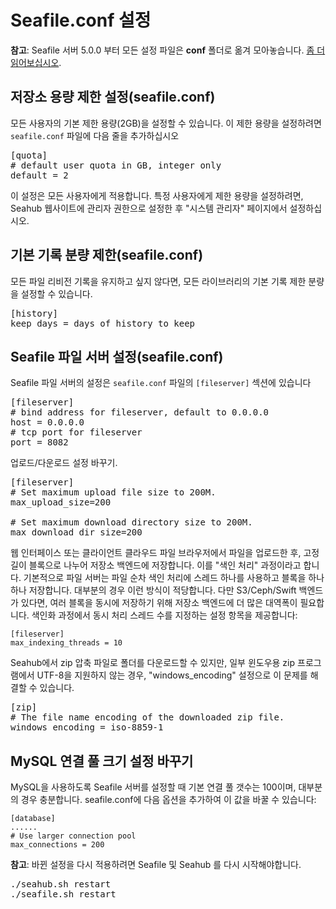 # Seafile.conf 설정

**참고**: Seafile 서버 5.0.0 부터 모든 설정 파일은 **conf** 폴더로 옮겨 모아놓습니다. [좀 더 읽어보십시오](../deploy/new_directory_layout_5_0_0.md).

## 저장소 용량 제한 설정(seafile.conf)

모든 사용자의 기본 제한 용량(2GB)을 설정할 수 있습니다. 이 제한 용량을 설정하려면 `seafile.conf` 파일에 다음 줄을 추가하십시오

<pre>
[quota]
# default user quota in GB, integer only
default = 2
</pre>

이 설정은 모든 사용자에게 적용합니다. 특정 사용자에게 제한 용량을 설정하려면, Seahub 웹사이트에 관리자 권한으로 설정한 후 "시스템 관리자" 페이지에서 설정하십시오.

## 기본 기록 분량 제한(seafile.conf)

모든 파일 리비전 기록을 유지하고 싶지 않다면, 모든 라이브러리의 기본 기록 제한 분량을 설정할 수 있습니다.

<pre>
[history]
keep_days = days of history to keep
</pre>

## Seafile 파일 서버 설정(seafile.conf)

Seafile 파일 서버의 설정은 `seafile.conf` 파일의 <code>[fileserver]</code> 섹션에 있습니다

<pre>
[fileserver]
# bind address for fileserver, default to 0.0.0.0
host = 0.0.0.0
# tcp port for fileserver
port = 8082
</pre>

업로드/다운로드 설정 바꾸기.

<pre>
[fileserver]
# Set maximum upload file size to 200M.
max_upload_size=200

# Set maximum download directory size to 200M.
max_download_dir_size=200
</pre>

웹 인터페이스 또는 클라이언트 클라우드 파일 브라우저에서 파일을 업로드한 후, 고정 길이 블록으로 나누어 저장소 백엔드에 저장합니다. 이를 "색인 처리" 과정이라고 합니다. 기본적으로 파일 서버는 파일 순차 색인 처리에 스레드 하나를 사용하고 블록을 하나 하나 저장합니다. 대부분의 경우 이런 방식이 적당합니다. 다만 S3/Ceph/Swift 백엔드가 있다면, 여러 블록을 동시에 저장하기 위해 저장소 백엔드에 더 많은 대역폭이 필요합니다. 색인화 과정에서 동시 처리 스레드 수를 지정하는 설정 항목을 제공합니다:

```
[fileserver]
max_indexing_threads = 10
```

Seahub에서 zip 압축 파일로 폴더를 다운로드할 수 있지만, 일부 윈도우용 zip 프로그램에서 UTF-8을 지원하지 않는 경우, "windows_encoding" 설정으로 이 문제를 해결할 수 있습니다.
<pre>
[zip]
# The file name encoding of the downloaded zip file.
windows_encoding = iso-8859-1
</pre>

## MySQL 연결 풀 크기 설정 바꾸기

MySQL을 사용하도록 Seafile 서버를 설정할 때 기본 연결 풀 갯수는 100이며, 대부분의 경우 충분합니다. seafile.conf에 다음 옵션을 추가하여 이 값을 바꿀 수 있습니다:

```
[database]
......
# Use larger connection pool
max_connections = 200
```

**참고**: 바뀐 설정을 다시 적용하려면 Seafile 및 Seahub 를 다시 시작해야합니다.
<pre>
./seahub.sh restart
./seafile.sh restart
</pre>

